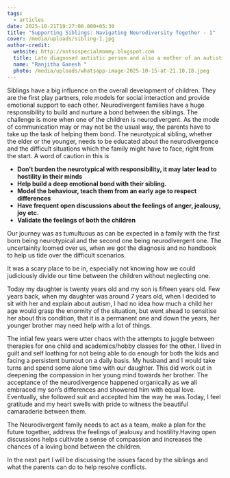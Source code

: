```yaml
---
tags:
  - articles
date: 2025-10-21T19:27:00.000+05:30
title: "Supporting Siblings: Navigating Neurodiversity Together - 1"
cover: /media/uploads/sibling-1.jpg
author-credit:
  website: http://notsospecialmommy.blogspot.com
  title: Late diagnosed autistic person and also a mother of an autistic teenager
  name: "Ranjitha Ganesh "
  photo: /media/uploads/whatsapp-image-2025-10-15-at-21.10.18.jpeg
---
```



Siblings have  a big influence on the overall development of children. They are the  first play partners, role models for social interaction and provide emotional support to each other. Neurodivergent families have a huge responsibility to build and nurture a bond between the siblings. The challenge is more when one of the children is neurodivergent. As the mode of communication may or may not be the usual way, the parents have to take up the task of helping them bond. The neurotypical sibling, whether the elder or the younger, needs to be educated about the neurodivergence and the difficult situations which the family might have to face, right from the start. A word of caution in this is

* **Don’t burden the neurotypical with responsibility, it may later lead to hostility in their minds** 
* **Help build a deep emotional bond with their sibling.** 
* **Model the behaviour, teach them from an early age to respect differences** 
* **Have frequent open discussions about the feelings of anger, jealousy, joy etc.**
* **Validate the feelings of both the children** 

Our journey was as tumultuous as can be expected in a family with the first born being neurotypical and the second one being neurodivergent one. The uncertainity loomed over us, when we got the diagnosis and no handbook to help us tide over the difficult scenarios.

It was a scary place to be in, especially not knowing how we could judiciously divide our time between the children without neglecting one.

Today my daughter is twenty years old and my son is fifteen years old. Few years back, when my daughter was around 7 years old, when I decided to sit with her and explain about autism, I had no idea how much a child her age would  grasp the enormity of the situation, but went ahead to sensitise her about this condition, that it is a permanent one and down the years, her younger brother may need  help with a lot of things. 

The intial few years were utter chaos with the attempts to juggle between therapies for one child and academics/hobby classes for the other. I lived in guilt and self loathing for not being able to do enough for both the kids and facing a persistent burnout on a daily basis. My husband and I would take turns and spend some alone time with our daughter. This did work out in deepening the compassion in her young mind towards her brother. The acceptance of the neurodivergence happened organically as we all embraced my son’s differences and showered him with equal love.  Eventually, she followed suit and accepted him the way he was.Today, I feel gratitude and my heart swells with pride to witness the beautiful camaraderie between them. 

 

The Neurodivergent family needs to act as a team, make a plan for the future together, address the feelings of jealousy and hostility.Having open discussions helps cultivate a sense of compassion and increases the chances of a loving bond between the children.

In the next part I will be discussing the issues faced by the siblings and what the parents can do to help resolve conflicts.
